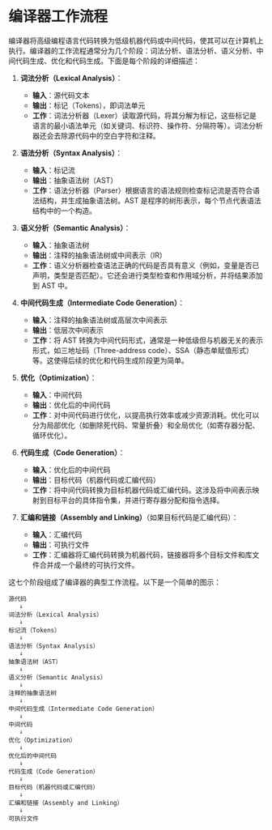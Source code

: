# 编译器工作流程

编译器将高级编程语言代码转换为低级机器代码或中间代码，使其可以在计算机上执行。编译器的工作流程通常分为几个阶段：词法分析、语法分析、语义分析、中间代码生成、优化和代码生成。下面是每个阶段的详细描述：

1. **词法分析（Lexical Analysis）**：

   - **输入**：源代码文本
   - **输出**：标记（Tokens），即词法单元
   - **工作**：词法分析器（Lexer）读取源代码，将其分解为标记，这些标记是语言的最小语法单元（如关键词、标识符、操作符、分隔符等）。词法分析器还会去除源代码中的空白字符和注释。

2. **语法分析（Syntax Analysis）**：

   - **输入**：标记流
   - **输出**：抽象语法树（AST）
   - **工作**：语法分析器（Parser）根据语言的语法规则检查标记流是否符合语法结构，并生成抽象语法树。AST 是程序的树形表示，每个节点代表语法结构中的一个构造。

3. **语义分析（Semantic Analysis）**：

   - **输入**：抽象语法树
   - **输出**：注释的抽象语法树或中间表示（IR）
   - **工作**：语义分析器检查语法正确的代码是否具有意义（例如，变量是否已声明，类型是否匹配）。它还会进行类型检查和作用域分析，并将结果添加到 AST 中。

4. **中间代码生成（Intermediate Code Generation）**：

   - **输入**：注释的抽象语法树或高层次中间表示
   - **输出**：低层次中间表示
   - **工作**：将 AST 转换为中间代码形式，通常是一种低级但与机器无关的表示形式，如三地址码（Three-address code）、SSA（静态单赋值形式）等。这使得后续的优化和代码生成阶段更为简单。

5. **优化（Optimization）**：

   - **输入**：中间代码
   - **输出**：优化后的中间代码
   - **工作**：对中间代码进行优化，以提高执行效率或减少资源消耗。优化可以分为局部优化（如删除死代码、常量折叠）和全局优化（如寄存器分配、循环优化）。

6. **代码生成（Code Generation）**：

   - **输入**：优化后的中间代码
   - **输出**：目标代码（机器代码或汇编代码）
   - **工作**：将中间代码转换为目标机器代码或汇编代码。这涉及将中间表示映射到目标平台的具体指令集，并进行寄存器分配和指令选择。

7. **汇编和链接（Assembly and Linking）**（如果目标代码是汇编代码）：
   - **输入**：汇编代码
   - **输出**：可执行文件
   - **工作**：汇编器将汇编代码转换为机器代码，链接器将多个目标文件和库文件合并成一个最终的可执行文件。

这七个阶段组成了编译器的典型工作流程。以下是一个简单的图示：

```shell
源代码
   ↓
词法分析（Lexical Analysis）
   ↓
标记流（Tokens）
   ↓
语法分析（Syntax Analysis）
   ↓
抽象语法树（AST）
   ↓
语义分析（Semantic Analysis）
   ↓
注释的抽象语法树
   ↓
中间代码生成（Intermediate Code Generation）
   ↓
中间代码
   ↓
优化（Optimization）
   ↓
优化后的中间代码
   ↓
代码生成（Code Generation）
   ↓
目标代码（机器代码或汇编代码）
   ↓
汇编和链接（Assembly and Linking）
   ↓
可执行文件
``` 

